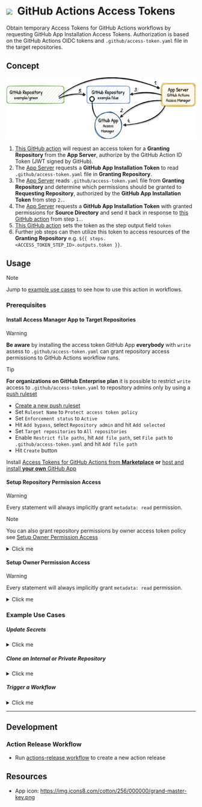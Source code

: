 # ![](https://img.icons8.com/cotton/64/000000/grand-master-key.png)&nbsp; GitHub Actions Access Tokens

Obtain temporary Access Tokens for GitHub Actions workflows by requesting GitHub App Installation Access Tokens.
Authorization is based on the GitHub Actions OIDC tokens and `.github/access-token.yaml` file in the target repositories.

## Concept
<p>
  <picture>
    <source media="(prefers-color-scheme: dark)"
      srcset="/action/docs/workflow_dark.png">
    <img alt="" src="/action/docs/workflow.png">
  </picture>
</p>

1. [This GitHub action](https://github.com/marketplace/actions/access-tokens-for-github-actions) will request an access token for a **Granting Repository** from the **App Server**, authorize by the GitHub Action ID Token (JWT signed by GitHub).
2. The [App Server](/server/README.md) requests a **GitHub App Installation Token** to read `.github/access-token.yaml` file in **Granting Repository**.
3. The [App Server](/server/README.md) reads `.github/access-token.yaml` file from **Granting Repository** and determine which permissions should be granted to **Requesting Repository**, authorized by the **GitHub App Installation Token** from step `2.`.
4. The [App Server](/server/README.md) requests a **GitHub App Installation Token** with granted permissions for **Source Directory** and send it back in response to [this GitHub action](https://github.com/marketplace/actions/access-manager-for-github-actions) from step `1.`.
5. [This GitHub action](https://github.com/marketplace/actions/access-tokens-for-github-actions) sets the token as the step output field `token`
6. Further job steps can then utilize this token to access resources of the **Granting Repository** e.g. `${{ steps.<ACCESS_TOKEN_STEP_ID>.outputs.token }}`.

## Usage
> [!Note]
> Jump to [example use cases](#example-use-cases) to see how to use this action in workflows.

### Prerequisites

#### Install Access Manager App to Target Repositories

> [!WARNING]
> **Be aware** by installing the access token GitHub App **everybody** with `write` assess to `.github/access-token.yaml` can grant repository access permissions to GitHub Actions workflow runs.

> [!TIP]
> **For organizations on GitHub Enterprise plan** it is possible to restrict `write` access to `.github/access-token.yaml` to repository admins only by using a [push ruleset](https://docs.github.com/en/repositories/configuring-branches-and-merges-in-your-repository/managing-rulesets/about-rulesets#push-rulesets)
> - [Create a new push ruleset](https://github.com/organizations/YOUR-ORGANIZATION/settings/rules/new?target=push)
> - Set `Ruleset Name` to `Protect access token policy`
> - Set `Enforcement status` to `Active`
> - Hit `Add bypass`, select `Repository admin` and hit `Add selected`
> - Set `Target repositories` to `All repositories`
> - Enable `Restrict file paths`, hit `Add file path`, set `File path` to `.github/access-token.yaml` and hit `Add file path`
> - Hit `Create` button

Install [Access Tokens for GitHub Actions from **Marketplace**](https://github.com/marketplace/access-manager-for-github-actions)
 **or** [host and install **your own** GitHub App](../server/README.md)

#### Setup Repository Permission Access
> [!WARNING]
> Every statement will always implicitly grant `metadata: read` permission.

> [!Note]
> You can also grant repository permissions by owner access token policy see [Setup Owner Permission Access](#setup-owner-permission-access)

<details><summary>Click me</summary>

To grant repository permission create an `access-token.yaml` file within the `.github` directory of the target repository.

##### Repository Access Policy Example

```yaml
origin: sandbox_owner/sandbox # needs to equals to the repository name the policy file belongs to
statements:
  - subjects:
      # --- This repository subject examples ---
      - ref:refs/heads/main # grant access to jobs running on the main branch
      # - ref:refs/tags/v* # grant access jobs running on any tag starting with a v
      # - ref:refs/* # grant access to jobs running on any branches and tags
      # - environment:production # grant access to jobs using production environment
      # - workflow_ref:/.github/workflows/build.yml@refs/heads/main # grant access to jobs of a specific workflow file
      
      # --- Remote repository subject examples ---
      # - repo:remote_owner/sandbox:ref:refs/heads/main grant access to jobs running on the main branch
      # - repo:remote_owner/sandbox:ref:refs/* # grant access to jobs running on any branches and tags
      # - repo:remote_owner/sandbox:environment:production # grant access to jobs using production environment
      # - repo:remote_owner/sandbox:workflow_ref:/.github/workflows/build.yml@refs/heads/main # grant access to a remote job, if it uses a reusable workflow from this repository
    permissions: # https://docs.github.com/en/rest/authentication/permissions-required-for-github-apps
        contents: read
        # --- Repository permissions ---
        # actions: read | write
        # actions_variables: read | write
        # checks: read | write
        # codespaces: read | write
        # codespaces_lifecycle_admin: read | write
        # codespaces_metadata: read | write
        # codespaces_secrets: read | write
        # contents: read | write
        # dependabot_secrets: read | write
        # deployments: read | write
        # discussions: read | write
        # environments: read | write
        # issues: read | write
        # merge_queues: read | write
        # metadata: read | write
        # packages: read | write
        # pull_requests: read | write
        # repository_advisories: read | write
        # repository_hooks: read | write
        # repository_projects: read | write | admin
        # secret_scanning_alerts: read | write
        # secrets: read | write
        # security_events: read | write
        # statuses: read | write
        # team_discussions: read | write
        # vulnerability_alerts: read | write
        # workflows: read | write
        # pages: read | write
```

</details>

#### Setup Owner Permission Access
> [!WARNING]
> Every statement will always implicitly grant `metadata: read` permission.

<details><summary>Click me</summary>

To grant owner specific or owner wide permission create a `OWNER/.github-access-token` repository and create an `access-token.yaml` file within.
`statements` are alike to the repository access policy file, but you can grant any permission including organization permissions and/or user permissions

##### Owner Access Policy Example

```yaml
origin: OWNER/.github-access-token # needs to equals to the repository name the policy file belongs to
statements:
  - subjects:
      # --- This repository subject examples ---
      - ref:refs/heads/main # grant access to jobs running on the main branch
      # - ref:refs/tags/v* # grant access jobs running on any tag starting with a v
      # - ref:refs/* # grant access to jobs running on any branches and tags
      # - environment:production # grant access to jobs using production environment
      # - workflow_ref:/.github/workflows/build.yml@refs/heads/main # grant access to jobs of a specific workflow file
      
      # --- Remote repository subject examples ---
      # - repo:remote_owner/sandbox:ref:refs/heads/main grant access to jobs running on the main branch
      # - repo:remote_owner/sandbox:ref:refs/* # grant access to jobs running on any branches and tags
      # - repo:remote_owner/sandbox:environment:production # grant access to jobs using production environment
      # - repo:remote_owner/sandbox:workflow_ref:/.github/workflows/build.yml@refs/heads/main # grant access to a remote job, if it uses a reusable workflow from this repository
    permissions: # https://docs.github.com/en/rest/authentication/permissions-required-for-github-apps
        members: read
        # --- Organization permissions ---
        # members: read | write
        # organization_actions_variables: read | write
        # organization_administration: read | write
        # organization_announcement_banners: read | write
        # organization_codespaces: read | write
        # organization_codespaces_secrets: read | write
        # organization_codespaces_settings: read | write
        # organization_copilot_seat_management: read | write
        # organization_custom_org_roles: read | write
        # organization_custom_properties: read | write | admin
        # organization_custom_roles: read | write
        # organization_dependabot_secrets: read | write
        # organization_events: read 
        # organization_hooks: read | write
        # organization_personal_access_token_requests: read | write
        # organization_personal_access_tokens: read | write
        # organization_plan: read
        # organization_projects: read | write | admin
        # organization_secrets: read | write
        # organization_self_hosted_runners: read | write
        # organization_user_blocking: read | write
    
        # --- Repository permissions ---
        # actions: read | write
        # actions_variables: read | write
        # checks: read | write
        # codespaces: read | write
        # codespaces_lifecycle_admin: read | write
        # codespaces_metadata: read | write
        # codespaces_secrets: read | write
        # contents: read | write
        # custom_properties: read | write
        # dependabot_secrets: read | write
        # deployments: read | write
        # discussions: read | write
        # environments: read | write
        # issues: read | write
        # merge_queues: read | write
        # metadata: read | write
        # packages: read | write
        # pull_requests: read | write
        # repository_advisories: read | write
        # repository_hooks: read | write
        # repository_projects: read | write | admin
        # secret_scanning_alerts: read | write
        # secrets: read | write
        # security_events: read | write
        # statuses: read | write
        # team_discussions: read | write
        # vulnerability_alerts: read | write
        # workflows: read | write
        # pages: read | write
```

</details>

### Example Use Cases

##### Update Secrets
<details><summary>Click me</summary>

```yaml
on:
  workflow_dispatch:
  schedule:
    - cron: '0 12 * * *' # every day at 12:00 UTC

jobs:
  update-secret:
    runs-on: ubuntu-latest
    permissions:
      id-token: write
      
    steps:
      - uses: qoomon/actions--access-token@v3
        id: access-token
        with:
          permissions: |
              secrets: write

      - name: Update secret
        run: >- 
          gh secret 
          set 'API_KEY' 
          --body "$(date +%s)" 
          --repo ${{ github.repository }}
        env:
          GITHUB_TOKEN: ${{ steps.access-token.outputs.token }}

  read-secret:
    needs: update-secret
    runs-on: ubuntu-latest
    steps:
      - run: echo ${{ secrets.API_KEY }}
```

 </details>

##### Clone an Internal or Private Repository
<details><summary>Click me</summary>

```yaml
name: GitHub Actions Access Manager Example
on:
  workflow_dispatch:
  push:
    branches:
      - main

jobs:
  checkout:
    runs-on: ubuntu-latest
    permissions:
      contents: read
      id-token: write

    steps:
      - uses: qoomon/actions--access-token@v3
        id: access-token
        with:
          repository: [target repository]
          permissions: |
            contents: read

      - uses: actions/checkout@v4
        with:
          repository: [target repository]
          token: ${{ steps.access-token.outputs.token }}
```

 </details>

##### Trigger a Workflow
<details><summary>Click me</summary>

```yaml
on:
workflow_dispatch:
push:
  branches:
    - main

permissions:
id-token: write

jobs:
build:
  runs-on: ubuntu-latest
  steps:
    - uses: qoomon/actions--access-token@v3
      id: access-token
      with:
        permissions: |
          actions: write
          
    - name: Trigger workflow
      run: >-
        gh workflow 
        run [target workflow].yml
        --field logLevel=debug
      env:
        GITHUB_TOKEN: ${{steps.access-token.outputs.token}}
    # ...
```

</details>

---

## Development

### Action Release Workflow
- Run [actions-release workflow](/.github/workflows/action-release.yml) to create a new action release

## Resources
* App icon: https://img.icons8.com/cotton/256/000000/grand-master-key.png

